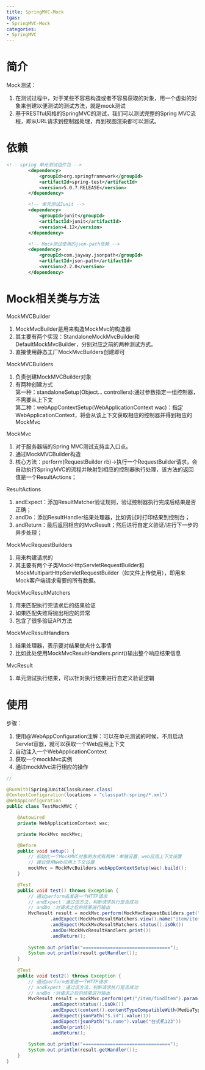 ```yaml
---
title: SpringMVC-Mock
tgas: 
- SpringMVC-Mock
categories: 
- SpringMVC
---
```


# 简介

Mock测试：
1. 在测试过程中，对于某些不容易构造或者不容易获取的对象，用一个虚拟的对象来创建以便测试的测试方法，就是mock测试
2. 基于RESTful风格的SpringMVC的测试，我们可以测试完整的Spring MVC流程，即从URL请求到控制器处理，再到视图渲染都可以测试。

# 依赖
```xml
<!-- spring 单元测试组件包 -->
		<dependency>
			<groupId>org.springframework</groupId>
			<artifactId>spring-test</artifactId>
			<version>5.0.7.RELEASE</version>
		</dependency>

		<!-- 单元测试Junit -->
		<dependency>
			<groupId>junit</groupId>
			<artifactId>junit</artifactId>
			<version>4.12</version>
		</dependency>

		<!-- Mock测试使用的json-path依赖 -->
		<dependency>
			<groupId>com.jayway.jsonpath</groupId>
			<artifactId>json-path</artifactId>
			<version>2.2.0</version>
		</dependency>
```

# Mock相关类与方法

MockMVCBuilder
1. MockMvcBuilder是用来构造MockMvc的构造器
2. 其主要有两个实现：StandaloneMockMvcBuilder和DefaultMockMvcBuilder，分别对应之前的两种测试方式。
3. 直接使用静态工厂MockMvcBuilders创建即可

MockMVCBuilders
1. 负责创建MockMVCBuilder对象
2. 有两种创建方式  
    第一种：standaloneSetup(Object... controllers):通过参数指定一组控制器，不需要从上下文  
    第二种：webAppContextSetup(WebApplicationContext wac)：指定WebApplicationContext，将会从该上下文获取相应的控制器并得到相应的MockMvc  

MockMvc
1. 对于服务器端的Spring MVC测试支持主入口点。
2. 通过MockMVCBuilder构造
3. 核心方法：perform(RequestBuilder rb)->执行一个RequestBuilder请求，会自动执行SpringMVC的流程并映射到相应的控制器执行处理，该方法的返回值是一个ResultActions；

ResultActions
1. andExpect：添加ResultMatcher验证规则，验证控制器执行完成后结果是否正确；
2. andDo：添加ResultHandler结果处理器，比如调试时打印结果到控制台；
3. andReturn：最后返回相应的MvcResult；然后进行自定义验证/进行下一步的异步处理；

MockMvcRequestBuilders
1. 用来构建请求的
2. 其主要有两个子类MockHttpServletRequestBuilder和MockMultipartHttpServletRequestBuilder（如文件上传使用），即用来Mock客户端请求需要的所有数据。

MockMvcResultMatchers
1. 用来匹配执行完请求后的结果验证
2. 如果匹配失败将抛出相应的异常
3. 包含了很多验证API方法

MockMvcResultHandlers
1. 结果处理器，表示要对结果做点什么事情
2. 比如此处使用MockMvcResultHandlers.print()输出整个响应结果信息

MvcResult
1. 单元测试执行结果，可以针对执行结果进行自定义验证逻辑

# 使用

步骤：
1. 使用@WebAppConfiguration注解：可以在单元测试的时候，不用启动Servlet容器，就可以获取一个Web应用上下文
2. 自动注入一个WebApplicationContext
3. 获取一个mockMvc实例
4. 通过mockMvc进行相应的操作

```java
//

@RunWith(SpringJUnit4ClassRunner.class)
@ContextConfiguration(locations = "classpath:spring/*.xml")
@WebAppConfiguration
public class TestMockMVC {

	@Autowired
	private WebApplicationContext wac;

	private MockMvc mockMvc;

	@Before
	public void setup() {
		// 初始化一个MockMVC对象的方式有两种：单独设置、web应用上下文设置
		// 建议使用Web应用上下文设置
		mockMvc = MockMvcBuilders.webAppContextSetup(wac).build();
	}

	@Test
	public void test() throws Exception {
		// 通过perform去发送一个HTTP请求
		// andExpect：通过该方法，判断请求执行是否成功
		// andDo :对请求之后的结果进行输出
		MvcResult result = mockMvc.perform(MockMvcRequestBuilders.get("/item/showEdit").param("id", "1"))
				.andExpect(MockMvcResultMatchers.view().name("item/item-edit"))
				.andExpect(MockMvcResultMatchers.status().isOk())
				.andDo(MockMvcResultHandlers.print())
				.andReturn();
		
		System.out.println("================================");
		System.out.println(result.getHandler());
	}
	
	@Test
	public void test2() throws Exception {
		// 通过perform去发送一个HTTP请求
		// andExpect：通过该方法，判断请求执行是否成功
		// andDo :对请求之后的结果进行输出
		MvcResult result = mockMvc.perform(get("/item/findItem").param("id", "1").accept(MediaType.APPLICATION_JSON))
				.andExpect(status().isOk())
				.andExpect(content().contentTypeCompatibleWith(MediaType.APPLICATION_JSON))
				.andExpect(jsonPath("$.id").value(1))
				.andExpect(jsonPath("$.name").value("台式机123"))
				.andDo(print())
				.andReturn();
		
		System.out.println("================================");
		System.out.println(result.getHandler());
	}
}
```
